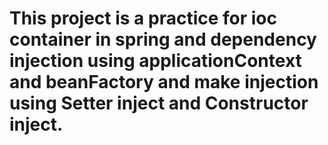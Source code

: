 # This project is a practice for ioc container in spring and dependency injection using applicationContext and beanFactory and make injection using Setter inject and Constructor inject.
